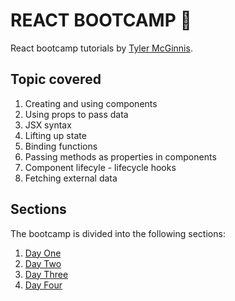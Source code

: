 # REACT BOOTCAMP :beginner:

React bootcamp tutorials by [Tyler McGinnis](https://github.com/tylermcginnis).  

## Topic covered

1. Creating and using components  
2. Using props to pass data  
3. JSX syntax  
4. Lifting up state  
5. Binding functions   
6. Passing methods as properties in components  
7. Component lifecyle - lifecycle hooks  
8. Fetching external data  

## Sections

The bootcamp is divided into the following sections:  
1. [Day One](https://github.com/khwilo/react-bootcamp/tree/bootcamp-d1)  
2. [Day Two](https://github.com/khwilo/react-bootcamp/tree/bootcamp-d2)  
3. [Day Three](https://github.com/khwilo/react-bootcamp/tree/bootcamp-d3)  
4. [Day Four]()  

